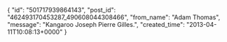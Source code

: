  {
   "id": "501717939864143",
   "post_id": "462493170453287_490608044308466",
   "from_name": "Adam Thomas",
   "message": "Kangaroo Joseph Pierre Gilles.",
   "created_time": "2013-04-11T10:08:13+0000"
 }

